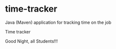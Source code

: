 # time-tracker
Java (Maven) application for tracking time on the job

Time tracker

Good Night, all Students!!!
